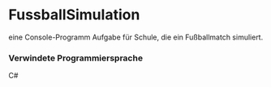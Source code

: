 # FussballSimulation

eine Console-Programm Aufgabe für Schule, die ein Fußballmatch simuliert.

### Verwindete Programmiersprache
 C#
